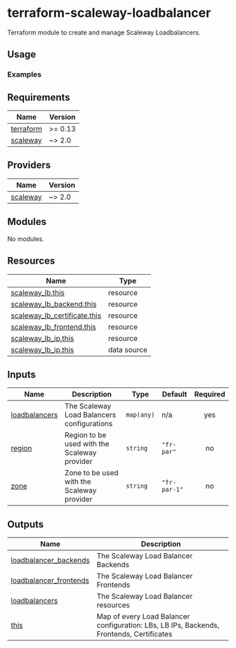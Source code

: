 # terraform-scaleway-loadbalancer

Terraform module to create and manage Scaleway Loadbalancers.

## Usage


### Examples

<!-- BEGINNING OF PRE-COMMIT-TERRAFORM DOCS HOOK -->
## Requirements

| Name | Version |
|------|---------|
| <a name="requirement_terraform"></a> [terraform](#requirement\_terraform) | >= 0.13 |
| <a name="requirement_scaleway"></a> [scaleway](#requirement\_scaleway) | ~> 2.0 |

## Providers

| Name | Version |
|------|---------|
| <a name="provider_scaleway"></a> [scaleway](#provider\_scaleway) | ~> 2.0 |

## Modules

No modules.

## Resources

| Name | Type |
|------|------|
| [scaleway_lb.this](https://registry.terraform.io/providers/scaleway/scaleway/latest/docs/resources/lb) | resource |
| [scaleway_lb_backend.this](https://registry.terraform.io/providers/scaleway/scaleway/latest/docs/resources/lb_backend) | resource |
| [scaleway_lb_certificate.this](https://registry.terraform.io/providers/scaleway/scaleway/latest/docs/resources/lb_certificate) | resource |
| [scaleway_lb_frontend.this](https://registry.terraform.io/providers/scaleway/scaleway/latest/docs/resources/lb_frontend) | resource |
| [scaleway_lb_ip.this](https://registry.terraform.io/providers/scaleway/scaleway/latest/docs/resources/lb_ip) | resource |
| [scaleway_lb_ip.this](https://registry.terraform.io/providers/scaleway/scaleway/latest/docs/data-sources/lb_ip) | data source |

## Inputs

| Name | Description | Type | Default | Required |
|------|-------------|------|---------|:--------:|
| <a name="input_loadbalancers"></a> [loadbalancers](#input\_loadbalancers) | The Scaleway Load Balancers configurations | `map(any)` | n/a | yes |
| <a name="input_region"></a> [region](#input\_region) | Region to be used with the Scaleway provider | `string` | `"fr-par"` | no |
| <a name="input_zone"></a> [zone](#input\_zone) | Zone to be used with the Scaleway provider | `string` | `"fr-par-1"` | no |

## Outputs

| Name | Description |
|------|-------------|
| <a name="output_loadbalancer_backends"></a> [loadbalancer\_backends](#output\_loadbalancer\_backends) | The Scaleway Load Balancer Backends |
| <a name="output_loadbalancer_frontends"></a> [loadbalancer\_frontends](#output\_loadbalancer\_frontends) | The Scaleway Load Balancer Frontends |
| <a name="output_loadbalancers"></a> [loadbalancers](#output\_loadbalancers) | The Scaleway Load Balancer resources |
| <a name="output_this"></a> [this](#output\_this) | Map of every Load Balancer configuration: LBs, LB IPs, Backends, Frontends, Certificates |
<!-- END OF PRE-COMMIT-TERRAFORM DOCS HOOK -->
